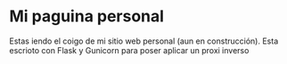 # Mi paguina personal

Estas iendo el coigo de mi sitio web personal (aun en construcción). Esta escrioto con Flask y Gunicorn para poser aplicar un proxi inverso
